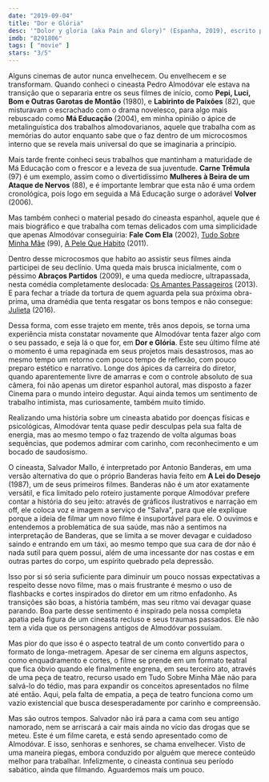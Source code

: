 ```yaml
---
date: "2019-09-04"
title: "Dor e Glória"
desc: '"Dolor y gloria (aka Pain and Glory)" (Espanha, 2019), escrito por Pedro Almodóvar, dirigido por Pedro Almodóvar, com Antonio Banderas, Asier Etxeandia e Leonardo Sbaraglia. No cinema da Augusta, com pessoas estranhas em volta, como nos velhos tempos.'
imdb: "8291806"
tags: [ "movie" ]
stars: "3/5"
---
```

Alguns cinemas de autor nunca envelhecem. Ou envelhecem e se transformam. Quando conheci o cineasta Pedro Almodóvar ele estava na transição que o separaria entre os seus filmes de início, como **Pepi, Luci, Bom e Outras Garotas de Montão** (1980), e **Labirinto de Paixões** (82), que misturavam o escrachado com o drama novelesco, para algo mais rebuscado como **Má Educação** (2004), em minha opinião o ápice de metalinguística dos trabalhos almodovarianos, aquele que trabalha com as memórias do autor enquanto sabe que o faz dentro de um microcosmos interno que se revela mais universal do que se imaginaria a princípio.

Mais tarde frente conheci seus trabalhos que mantinham a maturidade de Má Educação com o frescor e a leveza de sua juventude. **Carne Trêmula** (97) é um exemplo, assim como o divertidíssimo **Mulheres à Beira de um Ataque de Nervos** (88), e é importante lembrar que esta não é uma ordem cronológica, pois logo em seguida a Má Educação surge o adorável **Volver** (2006).

Mas também conheci o material pesado do cineasta espanhol, aquele que é mais biográfico e que trabalha com temas delicados com uma simplicidade que apenas Almodóvar conseguiria: **Fale Com Ela** (2002), [Tudo Sobre Minha Mãe](/tudo-sobre-minha-mae) (99), [A Pele Que Habito](/a-pele-que-habito) (2011).

Dentro desse microcosmos que habito ao assistir seus filmes ainda participei de seu declínio. Uma queda mais brusca inicialmente, com o péssimo **Abraços Partidos** (2009), e uma queda medíocre, ultrapassada, nesta comédia completamente deslocada: [Os Amantes Passageiros](/os-amantes-passageiros) (2013). E para fechar a tríade da tortura de quem aguarda pela sua próxima obra-prima, uma dramédia que tenta resgatar os bons tempos e não consegue: [Julieta](/julieta) (2016).

Dessa forma, com esse trajeto em mente, três anos depois, se torna uma experiência mista constatar novamente que Almodóvar tenta fazer algo com o seu passado, e seja lá o que for, em **Dor e Glória**. Este seu último filme até o momento é uma repaginada em seus projetos mais desastrosos, mas ao mesmo tempo um retorno com pouco tempo de reflexão, com pouco preparo estético e narrativo. Longe dos ápices da carreira do diretor, quando aparentemente livre de amarras e com o controle absoluto de sua câmera, foi não apenas um diretor espanhol autoral, mas disposto a fazer Cinema para o mundo inteiro degustar. Aqui ainda temos um sentimento de trabalho intimista, mas curiosamente, também muito tímido.

Realizando uma história sobre um cineasta abatido por doenças físicas e psicológicas, Almodóvar tenta quase pedir desculpas pela sua falta de energia, mas ao mesmo tempo o faz trazendo de volta algumas boas sequências, que podemos admirar com carinho, com reconhecimento e um bocado de saudosismo.

O cineasta, Salvador Mallo, é interpretado por Antonio Banderas, em uma versão alternativa do que o próprio Banderas havia feito em **A Lei do Desejo** (1987), um de seus primeiros filmes. Banderas não é um ator exatamente versátil, e fica limitado pelo roteiro justamente porque Almodóvar prefere contar a história do seu jeito: através de gráficos ilustrativos e narração em off, ele coloca voz e imagem a serviço de "Salva", para que ele explique porque a ideia de filmar um novo filme é insuportável para ele. O ouvimos e entendemos a problemática de sua saúde, mas não a sentimos na interpretação de Banderas, que se limita a se mover devagar e cuidadoso saindo e entrando em um táxi, ao mesmo tempo que sua cara de dor não é nada sutil para quem possui, além de uma incessante dor nas costas e em outras partes do corpo, um espírito quebrado pela depressão.

Isso por si só seria suficiente para diminuir um pouco nossas expectativas a respeito desse novo filme, mas o mais frustrante é mesmo o uso de flashbacks e cortes inspirados do diretor em um ritmo enfadonho. As transições são boas, a história também, mas seu ritmo vai devagar quase parando. Boa parte desse sentimento é inspirado pela nossa completa apatia pela figura de um cineasta recluso e seus traumas passados. Ele não tem a vida que os personagens antigos de Almodóvar possuíam.

Mas pior do que isso é o aspecto teatral de um conto convertido para o formato de longa-metragem. Apesar de ser cinema em alguns aspectos, como enquadramento e cortes, o filme se prende em um formato teatral que fica óbvio quando ele finalmente engrena, em seu terceiro ato, através de uma peça de teatro, recurso usado em Tudo Sobre Minha Mãe não para salvá-lo do tédio, mas para expandir os conceitos apresentados no filme até então. Aqui, pela falta de empatia, a peça de teatro funciona como um vazio existencial que busca desesperadamente por carinho e compreensão.

Mas são outros tempos. Salvador não irá para a cama com seu antigo namorado, nem se arriscará a cair mais ainda no vício das drogas que se meteu. Este é um filme careta, e está sendo apresentado como de Almodóvar. E isso, senhoras e senhores, se chama envelhecer. Visto de uma maneira piegas, embora conduzido por alguém que merece conteúdo melhor para trabalhar. Infelizmente, o cineasta continua seu período sabático, ainda que filmando. Aguardemos mais um pouco.
